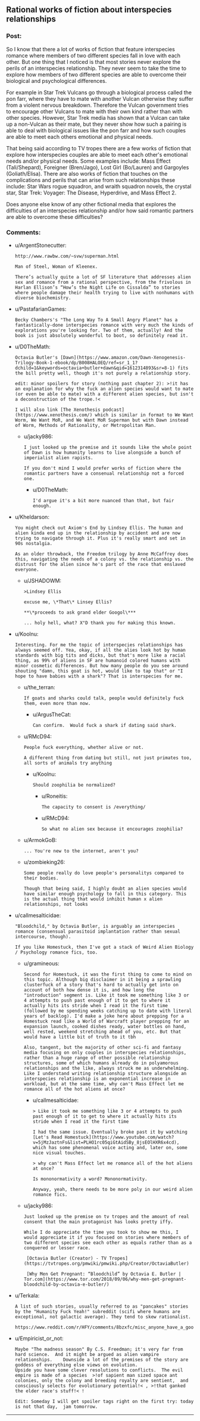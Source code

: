 ## Rational works of fiction about interspecies relationships

### Post:

So I know that there a lot of works of fiction that feature interspecies romance where members of two different species fall in love with each other. But one thing that I noticed is that most stories never explore the perils of an interspecies relationship. They never seem to take the time to explore how members of two different species are able to overcome their biological and psychological differences.

For example in Star Trek Vulcans go through a biological process called the pon farr, where they have to mate with another Vulcan otherwise they suffer from a violent nervous breakdown. Therefore the Vulcan government tries to encourage other Vulcans to mate with their own kind rather than with other species. However, Star Trek media has shown that a Vulcan can take up a non-Vulcan as their mate, but they never show how such a pairing is able to deal with biological issues like the pon farr and how such couples are able to meet each others emotional and physical needs.

That being said according to TV tropes there are a few works of fiction that explore how interspecies couples are able to meet each other's emotional needs and/or physical needs. Some examples include: Mass Effect (Tali/Shepard), Foreigner (Bren/Jago), Lost Girl (Bo/Lauren) and Gargoyles (Goliath/Elisa). There are also works of fiction that touches on the complications and perils that can arise from such relationships these include: Star Wars rogue squadron, and wraith squadron novels, the crystal star, Star Trek: Voyager: The Disease, Hyperdrive, and Mass Effect 2.

Does anyone else know of any other fictional media that explores the difficulties of an interspecies relationship and/or how said romantic partners are able to overcome these difficulties?

### Comments:

- u/ArgentStonecutter:
  ```
  http://www.rawbw.com/~svw/superman.html

  Man of Steel, Woman of Kleenex.

  There’s actually quite a lot of SF literature that addresses alien sex and romance from a rational perspective, from the frivolous in Harlan Ellison’s “How’s the Night Life on Cissalda” to stories where people damage their health trying to live with nonhumans with diverse biochemistry.
  ```

- u/PastafarianGames:
  ```
  Becky Chambers's "The Long Way To A Small Angry Planet" has a fantastically-done interspecies romance with very much the kinds of explorations you're looking for. Two of them, actually! And the book is just absolutely wonderful to boot, so definitely read it.
  ```

- u/D0TheMath:
  ```
  Octavia Butler's [Dawn](https://www.amazon.com/Dawn-Xenogenesis-Trilogy-Book-1-ebook/dp/B008HALOEQ/ref=sr_1_1?dchild=1&keywords=octavia+butler+dawn&qid=1612314893&sr=8-1) fits the bill pretty well, though it's not purely a relationship story.

  edit: minor spoilers for story (nothing past chapter 2): >!it has an explanation for why the fuck an alien species would want to mate (or even be able to mate) with a different alien species, but isn't a deconstruction of the trope.!<

  I will also link [The Xenothesis podcast](https://www.xenothesis.com/) which is similar in format to We Want Worm, We Want MoR, and We Want MoR Superman but with Dawn instead of Worm, Methods of Rationality, or Metropolitan Man.
  ```

  - u/jacky986:
    ```
    I just looked up the premise and it sounds like the whole point of Dawn is how humanity learns to live alongside a bunch of imperialist alien rapists.

    If you don't mind I would prefer works of fiction where the romantic partners have a consenual relationship not a forced one.
    ```

    - u/D0TheMath:
      ```
      I'd argue it's a bit more nuanced than that, but fair enough.
      ```

- u/Kheldarson:
  ```
  You might check out Axiom's End by Lindsey Ellis. The human and alien kinda end up in the relationship by accident and are now trying to navigate through it. Plus it's really smart and set in 90s nostalgia.

  As an older throwback, the Freedom trilogy by Anne McCaffrey does this, navigating the needs of a colony vs. the relationship vs. the distrust for the alien since he's part of the race that enslaved everyone.
  ```

  - u/JSHADOWM:
    ```
    >Lindsey Ellis

    excuse me, \*That\* Linsey Ellis? 

    **\*proceeds to ask grand elder Googol\***

    ... holy hell, what? X"D thank you for making this known.
    ```

- u/Koolnu:
  ```
  Interesting. For me the topic of interspecies relationships has always seemed off. Yea, okay, if all the alies look hot by human standards with big tits and dicks, but that's more like a racial thing, as 99% of aliens in SF are humanoid colored humans with minor cosmetic differences. But how many people do you see around shouting "damn, this goat is hot, would like to tap that" or "I hope to have babies with a shark"? That is interspecies for me.
  ```

  - u/the_terran:
    ```
    If goats and sharks could talk, people would definitely fuck them, even more than now.
    ```

    - u/ArgusTheCat:
      ```
      Can confirm.  Would fuck a shark if dating said shark.
      ```

  - u/RMcD94:
    ```
    People fuck everything, whether alive or not.

    A different thing from dating but still, not just primates too, all sorts of animals try anything
    ```

    - u/Koolnu:
      ```
      Should zoophilia be normalized?
      ```

      - u/Roneitis:
        ```
        The capacity to consent is /everything/
        ```

      - u/RMcD94:
        ```
        So what no alien sex because it encourages zoophilia?
        ```

  - u/ArmokGoB:
    ```
    ... You're new to the internet, aren't you?
    ```

  - u/zombieking26:
    ```
    Some people really do love people's personalitys compared to their bodies.

    Though that being said, I highly doubt an alien species would have similar enough psychology to fall in this category. This is the actual thing that would inhibit human x alien relationships, not looks
    ```

- u/callmesalticidae:
  ```
  "Bloodchild," by Octavia Butler, is arguably an interspecies romance (consensual parasitoid implantation rather than sexual intercourse, though). 

  If you like Homestuck, then I've got a stack of Weird Alien Biology / Psychology romance fics, too.
  ```

  - u/gramineous:
    ```
    Second for Homestuck, it was the first thing to come to mind on this topic. Although big disclaimer in it being a sprawling clusterfuck of a story that's hard to actually get into on account of both how dense it is, and how long the "introduction" segment is. Like it took me something like 3 or 4 attempts to push past enough of it to get to where it actually hits its stride when I read it the first time (followed by me spending weeks catching up to date with literal years of backlog). I'd make a joke here about prepping for a Homestuck read like a World of Warcraft player prepping for an expansion launch, cooked dishes ready, water bottles on hand, well rested, weekend stretching ahead of you, etc. But that would have a little bit of truth to it tbh

    Also, tangent, but the majority of other sci-fi and fantasy media focusing on only couples in interspecies relationships, rather than a huge range of other possible relationship structures, some of which humans already do in polyamorous relationships and the like, always struck me as underwhelming. Like I understand writing relationship structure alongside an interspecies relationship is an exponential increase in workload, but at the same time, why can't Mass Effect let me romance all of the hot aliens at once?
    ```

    - u/callmesalticidae:
      ```
      > Like it took me something like 3 or 4 attempts to push past enough of it to get to where it actually hits its stride when I read it the first time

      I had the same issue. Eventually broke past it by watching [Let's Read Homestuck](https://www.youtube.com/watch?v=5jMzJaztnFs&list=PLHO1rc05qiGtAidSBy_8jsEOlHXR6x4cd), which has some phenomenal voice acting and, later on, some nice visual touches. 

      > why can't Mass Effect let me romance all of the hot aliens at once?

      Is mononormativity a word? Mononormativity. 

      Anyway, yeah, there needs to be more poly in our weird alien romance fics.
      ```

  - u/jacky986:
    ```
    Just looked up the premise on tv tropes and the amount of real consent that the main protagonist has looks pretty iffy. 

    While I do appreciate the time you took to show me this, I would appreciate it if you focused on stories where members of two different species see each other as equals rather than as a conquered or lesser race.

     [Octavia Butler (Creator) - TV Tropes](https://tvtropes.org/pmwiki/pmwiki.php/Creator/OctaviaButler) 

     [Why Men Get Pregnant: “Bloodchild” by Octavia E. Butler | Tor.com](https://www.tor.com/2018/09/06/why-men-get-pregnant-bloodchild-by-octavia-e-butler/)
    ```

- u/Terkala:
  ```
  A list of such stories, usually referred to as "pancakes" stories by the "Humanity Fuck Yeah!" subreddit (scifi where humans are exceptional, not galactic average). They tend to skew rationalist.

  https://www.reddit.com/r/HFY/comments/8bzxfc/misc_anyone_have_a_good_collection_of_pancakes_to/dxcciq5/
  ```

- u/Empiricist_or_not:
  ```
  Maybe "The madness season" By C.S. Freedman; it's very far from hard science.  And it might be argued as alien vampire relationships.    Downside a lot of the premises of the story are goddess of everything else views on evolution.
  Upside you have some clever resolutions to conflicts.  The evil empire is made of a species  >!of sapient man sized space ant colonies, only the colony and breeding royalty are sentient,  and consciously selects for evolutionary potential!< , >!that ganked the elder race's stuff!< !

  Edit: Someday I will get spoiler tags right on the first try: today is not that day,  jam tomorrow.
  ```

---

